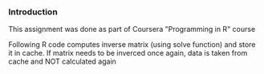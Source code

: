 ### Introduction

This assignment was done as part of Coursera "Programming in R" course

Following R code computes inverse matrix (using solve function) and store it in cache. If matrix needs to be inverced once again, data is taken from cache and NOT calculated again